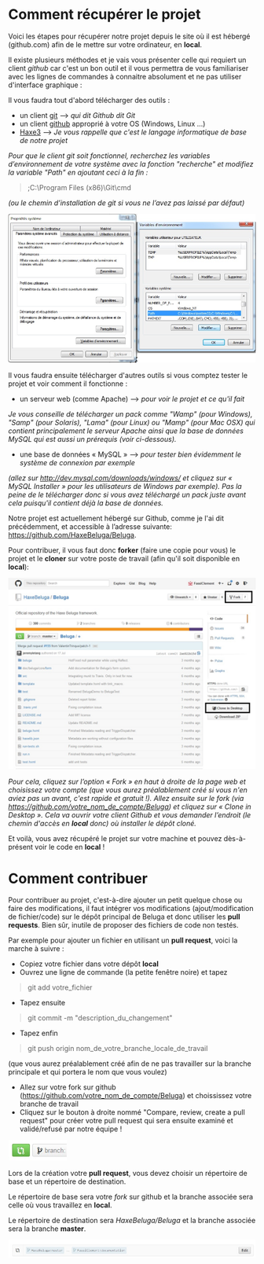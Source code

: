 Comment récupérer le projet
========================

Voici les étapes pour récupérer notre projet depuis le site où il est hébergé (github.com) afin de le mettre sur votre ordinateur, en **local**.

Il existe plusieurs méthodes et je vais vous présenter celle qui requiert un client *github* car c'est un bon outil et il vous permettra de vous familiariser avec les lignes de commandes à connaitre absolument et ne pas utiliser d'interface graphique :

Il vous faudra tout d'abord télécharger des outils :

* un client [git](http://git-scm.com/) --> *qui dit Github dit Git*
* un client [github](https://windows.github.com) approprié à votre OS (Windows, Linux ...)
* [Haxe3](http://haxe.org/download) --> *Je vous rappelle que c'est le langage informatique de base de notre projet*

*Pour que le client git soit fonctionnel, recherchez les variables d’environnement de votre système avec la fonction "recherche" et modifiez la variable "Path" en ajoutant ceci à la fin :*
> ;C:\Program Files (x86)\Git\cmd

*(ou le chemin d’installation de git si vous ne l’avez pas laissé par défaut)*

![Environement variables](img/Variables_environnement.jpg)

Il vous faudra ensuite télécharger d'autres outils si vous comptez tester le projet et voir comment il fonctionne :

* un serveur web (comme Apache) --> *pour voir le projet et ce qu'il fait*

*Je vous conseille de télécharger un pack comme "Wamp" (pour Windows), "Samp" (pour Solaris), "Lama" (pour Linux) ou "Mamp" (pour Mac OSX) qui contient principalement le serveur Apache ainsi que la base de données MySQL qui est aussi un prérequis (voir ci-dessous).*

* une base de données « MySQL » --> *pour tester bien évidemment le système de connexion par exemple*

*(allez sur http://dev.mysql.com/downloads/windows/ et cliquez sur « MySQL Installer » pour les utilisateurs de Windows par exemple).
Pas la peine de le télécharger donc si vous avez téléchargé un pack juste avant cela puisqu'il contient déjà la base de données.*

Notre projet est actuellement hébergé sur Github, comme je l'ai dit précédemment, et accessible à l’adresse suivante: https://github.com/HaxeBeluga/Beluga.

Pour contribuer, il vous faut donc **forker** (faire une copie pour vous) le projet et le **cloner** sur votre poste de travail (afin qu'il soit disponible en **local**):

![Buttons](img/Github.jpg)

*Pour cela, cliquez sur l’option « Fork » en haut à droite de la page web et choisissez votre compte (que vous aurez préalablement créé si vous n'en aviez pas un avant, c'est rapide et gratuit !).
Allez ensuite sur le fork (via https://github.com/votre_nom_de_compte/Beluga) et cliquez sur « Clone in Desktop ». Cela va ouvrir votre client Github et vous demander l’endroit (le chemin d'accès en **local** donc) où installer le dépôt cloné.*

Et voilà, vous avez récupéré le projet sur votre machine et pouvez dès-à-présent voir le code en **local** !

Comment contribuer
=================


Pour contribuer au projet, c'est-à-dire ajouter un petit quelque chose ou faire des modifications, il faut intégrer vos modifications (ajout/modification de fichier/code) sur le dépôt principal de Beluga et donc utiliser les **pull requests**.
Bien sûr, inutile de proposer des fichiers de code non testés.

Par exemple pour ajouter un fichier en utilisant un **pull request**, voici la marche à suivre :
* Copiez votre fichier dans votre dépôt **local**
* Ouvrez une ligne de commande (la petite fenêtre noire) et tapez

> git add votre_fichier

* Tapez ensuite

> git commit -m "description_du_changement"

* Tapez enfin

> git push origin nom_de_votre_branche_locale_de_travail

(que vous aurez préalablement créé afin de ne pas travailler sur la branche principale et qui portera le nom que vous voulez)
* Allez sur votre fork sur github (https://github.com/votre_nom_de_compte/Beluga) et choississez votre branche de travail
* Cliquez sur le bouton à droite nommé "Compare, review, create a pull request" pour créer votre pull request qui sera ensuite examiné et validé/refusé par notre équipe !

![Button to create a PR](img/PR.jpg)

Lors de la création votre **pull request**, vous devez choisir un répertoire de base et un répertoire de destination.

Le répertoire de base sera votre *fork* sur github et la branche associée sera celle où vous travaillez en **local**.

Le répertoire de destination sera *HaxeBeluga/Beluga* et la branche associée sera la branche **master**.

![Repository](img/Fork_PR.jpg)